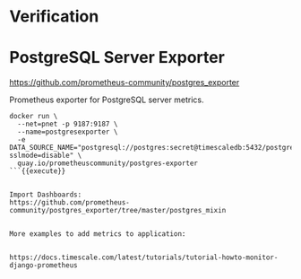# Verification


# PostgreSQL Server Exporter

https://github.com/prometheus-community/postgres_exporter


Prometheus exporter for PostgreSQL server metrics.

```
docker run \
  --net=pnet -p 9187:9187 \
  --name=postgresexporter \
  -e DATA_SOURCE_NAME="postgresql://postgres:secret@timescaledb:5432/postgres?sslmode=disable" \
  quay.io/prometheuscommunity/postgres-exporter
```{{execute}}


Import Dashboards:
https://github.com/prometheus-community/postgres_exporter/tree/master/postgres_mixin


More examples to add metrics to application:


https://docs.timescale.com/latest/tutorials/tutorial-howto-monitor-django-prometheus
